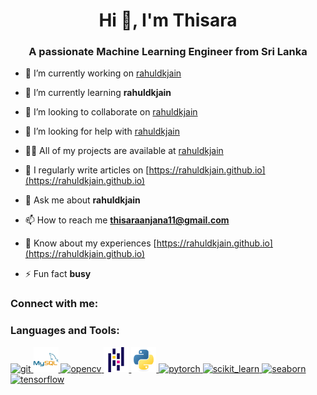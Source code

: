 <h1 align="center">Hi 👋, I'm Thisara</h1>
<h3 align="center">A passionate Machine Learning Engineer from Sri Lanka</h3>

- 🔭 I’m currently working on [rahuldkjain](https://rahuldkjain.github.io)

- 🌱 I’m currently learning **rahuldkjain**

- 👯 I’m looking to collaborate on [rahuldkjain](https://rahuldkjain.github.io)

- 🤝 I’m looking for help with [rahuldkjain](https://rahuldkjain.github.io)

- 👨‍💻 All of my projects are available at [rahuldkjain](rahuldkjain)

- 📝 I regularly write articles on [https://rahuldkjain.github.io](https://rahuldkjain.github.io)

- 💬 Ask me about **rahuldkjain**

- 📫 How to reach me **thisaraanjana11@gmail.com**

- 📄 Know about my experiences [https://rahuldkjain.github.io](https://rahuldkjain.github.io)

- ⚡ Fun fact **busy**

<h3 align="left">Connect with me:</h3>
<p align="left">
</p>

<h3 align="left">Languages and Tools:</h3>
<p align="left"> <a href="https://git-scm.com/" target="_blank" rel="noreferrer"> <img src="https://www.vectorlogo.zone/logos/git-scm/git-scm-icon.svg" alt="git" width="40" height="40"/> </a> <a href="https://www.mysql.com/" target="_blank" rel="noreferrer"> <img src="https://raw.githubusercontent.com/devicons/devicon/master/icons/mysql/mysql-original-wordmark.svg" alt="mysql" width="40" height="40"/> </a> <a href="https://opencv.org/" target="_blank" rel="noreferrer"> <img src="https://www.vectorlogo.zone/logos/opencv/opencv-icon.svg" alt="opencv" width="40" height="40"/> </a> <a href="https://pandas.pydata.org/" target="_blank" rel="noreferrer"> <img src="https://raw.githubusercontent.com/devicons/devicon/2ae2a900d2f041da66e950e4d48052658d850630/icons/pandas/pandas-original.svg" alt="pandas" width="40" height="40"/> </a> <a href="https://www.python.org" target="_blank" rel="noreferrer"> <img src="https://raw.githubusercontent.com/devicons/devicon/master/icons/python/python-original.svg" alt="python" width="40" height="40"/> </a> <a href="https://pytorch.org/" target="_blank" rel="noreferrer"> <img src="https://www.vectorlogo.zone/logos/pytorch/pytorch-icon.svg" alt="pytorch" width="40" height="40"/> </a> <a href="https://scikit-learn.org/" target="_blank" rel="noreferrer"> <img src="https://upload.wikimedia.org/wikipedia/commons/0/05/Scikit_learn_logo_small.svg" alt="scikit_learn" width="40" height="40"/> </a> <a href="https://seaborn.pydata.org/" target="_blank" rel="noreferrer"> <img src="https://seaborn.pydata.org/_images/logo-mark-lightbg.svg" alt="seaborn" width="40" height="40"/> </a> <a href="https://www.tensorflow.org" target="_blank" rel="noreferrer"> <img src="https://www.vectorlogo.zone/logos/tensorflow/tensorflow-icon.svg" alt="tensorflow" width="40" height="40"/> </a> </p>
